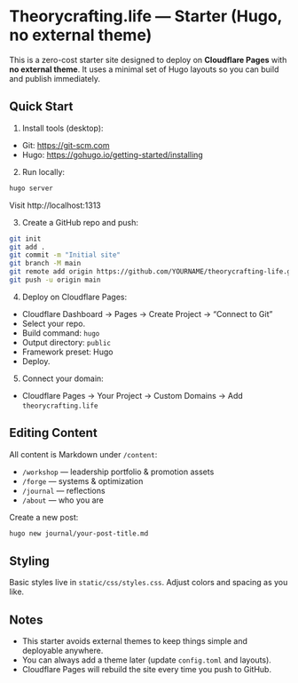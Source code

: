 # Theorycrafting.life — Starter (Hugo, no external theme)

This is a zero-cost starter site designed to deploy on **Cloudflare Pages** with **no external theme**. It uses a minimal set of Hugo layouts so you can build and publish immediately.

## Quick Start

1) Install tools (desktop):
- Git: https://git-scm.com
- Hugo: https://gohugo.io/getting-started/installing

2) Run locally:
```bash
hugo server
```
Visit http://localhost:1313

3) Create a GitHub repo and push:
```bash
git init
git add .
git commit -m "Initial site"
git branch -M main
git remote add origin https://github.com/YOURNAME/theorycrafting-life.git
git push -u origin main
```

4) Deploy on Cloudflare Pages:
- Cloudflare Dashboard → Pages → Create Project → “Connect to Git”
- Select your repo.
- Build command: `hugo`
- Output directory: `public`
- Framework preset: Hugo
- Deploy.

5) Connect your domain:
- Cloudflare Pages → Your Project → Custom Domains → Add `theorycrafting.life`

## Editing Content

All content is Markdown under `/content`:
- `/workshop` — leadership portfolio & promotion assets
- `/forge` — systems & optimization
- `/journal` — reflections
- `/about` — who you are

Create a new post:
```bash
hugo new journal/your-post-title.md
```

## Styling

Basic styles live in `static/css/styles.css`. Adjust colors and spacing as you like.

## Notes

- This starter avoids external themes to keep things simple and deployable anywhere.
- You can always add a theme later (update `config.toml` and layouts).
- Cloudflare Pages will rebuild the site every time you push to GitHub.